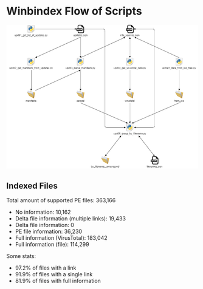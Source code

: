 # Winbindex Flow of Scripts

![winbindex-scripts-flow.png](winbindex-scripts-flow.png)

## Indexed Files

<!--FileStats-->
Total amount of supported PE files: 363,166

* No information: 10,162
* Delta file information (multiple links): 19,433
* Delta file information: 0
* PE file information: 36,230
* Full information (VirusTotal): 183,042
* Full information (file): 114,299

Some stats:

* 97.2% of files with a link
* 91.9% of files with a single link
* 81.9% of files with full information
<!--/FileStats-->
